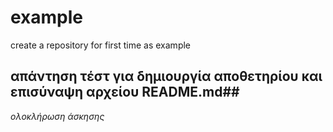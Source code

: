 # example
create a repository for first time as example 
## απάντηση τέστ για δημιουργία αποθετηρίου και επισύναψη αρχείου README.md##
*ολοκλήρωση άσκησης*
